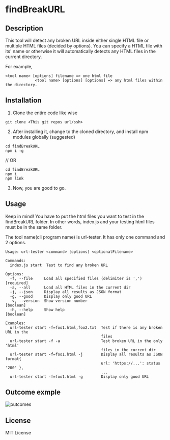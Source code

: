 # findBreakURL

## Description
This tool will detect any broken URL inside either single HTML file or multiple HTML files (decided by options). 
You can specify a HTML file with its' name or otherwise it will automatically detects any HTML files in the current directory.

For example, 
```
<tool name> [options] filename => one html file
             <tool name> [options] [options] => any html files within the directory.
```

## Installation
1. Clone the entire code like wise 
```
git clone <This git repos url/ssh>
```
2. After installing it, change to the cloned directory, and install npm modules globally (suggested)
```
cd findBreakURL
npm i -g
```
// OR
```
cd findBreakURL
npm i 
npm link
```
3. Now, you are good to go.
               
## Usage
Keep in mind! You have to put the html files you want to test in the findBreakURL folder.
In other words, index.js and your testing html files must be in the same folder.

The tool name(cli program name) is url-tester.
It has only one command and 2 options.
```
Usage: url-tester <command> [options] <optionalFilename>

Commands:
  index.js start  Test to find any broken URL

Options:
  -f, --file     Load all specified files (delimiter is ',')          [required]
  -a, --all      Load all HTML files in the current dir
  -j, --json     Display all results as JSON format
  -g, --good     Display only good URL
  -v, --version  Show version number                                   [boolean]
  -h, --help     Show help                                             [boolean]

Examples:
  url-tester start -f=foo1.html,foo2.txt  Test if there is any broken URL in the
                                          files
  url-tester start -f -a                  Test broken URL in the only 'html'
                                          files in the current dir
  url-tester start -f=foo1.html -j        Display all results as JSON format{
                                          url: 'https://...': status '200' },
                                          ...
  url-tester start -f=foo1.html -g        Display only good URL
```
## Outcome exmple
![outcomes](https://github.com/klee214/findBreakURL/blob/master/Capture.PNG)

## License
MIT License
